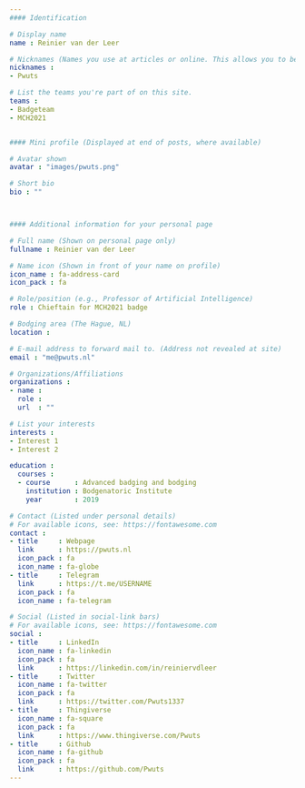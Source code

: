 ```yaml
---
#### Identification

# Display name
name : Reinier van der Leer

# Nicknames (Names you use at articles or online. This allows you to be linked at articles.)
nicknames :
- Pwuts

# List the teams you're part of on this site.
teams :
- Badgeteam
- MCH2021


#### Mini profile (Displayed at end of posts, where available)

# Avatar shown
avatar : "images/pwuts.png"

# Short bio
bio : ""



#### Additional information for your personal page

# Full name (Shown on personal page only)
fullname : Reinier van der Leer

# Name icon (Shown in front of your name on profile)
icon_name : fa-address-card
icon_pack : fa

# Role/position (e.g., Professor of Artificial Intelligence)
role : Chieftain for MCH2021 badge

# Bodging area (The Hague, NL)
location :

# E-mail address to forward mail to. (Address not revealed at site)
email : "me@pwuts.nl"

# Organizations/Affiliations
organizations :
- name :
  role :
  url  : ""

# List your interests
interests :
- Interest 1
- Interest 2

education :
  courses :
  - course      : Advanced badging and bodging
    institution : Bodgenatoric Institute
    year        : 2019

# Contact (Listed under personal details)
# For available icons, see: https://fontawesome.com
contact :
- title     : Webpage
  link      : https://pwuts.nl
  icon_pack : fa
  icon_name : fa-globe
- title     : Telegram
  link      : https://t.me/USERNAME
  icon_pack : fa
  icon_name : fa-telegram

# Social (Listed in social-link bars)
# For available icons, see: https://fontawesome.com
social :
- title     : LinkedIn
  icon_name : fa-linkedin
  icon_pack : fa
  link      : https://linkedin.com/in/reiniervdleer
- title     : Twitter
  icon_name : fa-twitter
  icon_pack : fa
  link      : https://twitter.com/Pwuts1337
- title     : Thingiverse
  icon_name : fa-square
  icon_pack : fa
  link      : https://www.thingiverse.com/Pwuts
- title     : Github
  icon_name : fa-github
  icon_pack : fa
  link      : https://github.com/Pwuts
---
```

